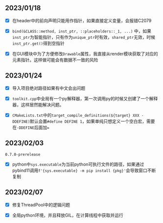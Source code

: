 ## 2023/01/18

- [x] 在header中的前向声明只能用作指针，如果直接定义变量，会报错C2079
- [x] `bind(&CLASS::method, inst_ptr, ::placeholders::_1, ...)` 中，如果`inst_ptr`为智能指针，只有作为`unique_ptr`时有效，`shared_ptr`无效，时候`inst_ptr.get()`得到空指针

- [x] 在GUI模块中为了方便修改`Drawable`属性，我直接从render模块获取了对应的元素指针。这样做可能会有数据不一致的风险

## 2023/01/24

- [x] 导入项目绝对路径如果有中文会出问题

- [x] `toolkit.cpp`中全局有一个py解释器，第一次调用py的时候又创建了一个解释器，这样居然能解决问题。
- [x] `CMakeLists.txt`中的`target_compile_definitions(${target} XXX -DDEFINE)`默认会置`#define DEFINE 1`，如果单纯只想定义一个空白宏，需要在`-DDEFINE`后面加`=`

## 2023/02/03

`0.7.0-prerelease`

- [x] python中`sys.executable`为当前python可执行文件的路径，如果通过pybind11调用`f'{sys.executable} -m pip install {pkg}'`会导致窗口不断复制

## 2023/02/07

- [x] 修复ThreadPool中的逻辑问题
- [x] 全局python环境，并且释放GIL，在计算线程中获取并运行

